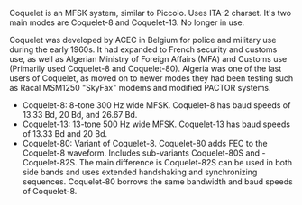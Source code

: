 Coquelet is an MFSK system, similar to Piccolo. Uses ITA-2 charset. It's two main modes are Coquelet-8 and Coquelet-13. No longer in use.

Coquelet was developed by ACEC in Belgium for police and military use during the early 1960s. It had expanded to French security and customs use, as well as Algerian Ministry of Foreign Affairs (MFA) and Customs use (Primarily used Coquelet-8 and Coquelet-80). Algeria was one of the last users of Coquelet, as moved on to newer modes they had been testing such as Racal MSM1250 "SkyFax" modems and modified PACTOR systems.

- Coquelet-8: 8-tone 300 Hz wide MFSK. Coquelet-8 has baud speeds of 13.33 Bd, 20 Bd, and 26.67 Bd.
- Coquelet-13: 13-tone 500 Hz wide MFSK. Coquelet-13 has baud speeds of 13.33 Bd and 20 Bd.
- Coquelet-80: Variant of Coquelet-8. Coquelet-80 adds FEC to the Coquelet-8 waveform. Includes sub-variants Coquelet-80S and - Coquelet-82S. The main difference is Coquelet-82S can be used in both side bands and uses extended handshaking and synchronizing sequences. Coquelet-80 borrows the same bandwidth and baud speeds of Coquelet-8.